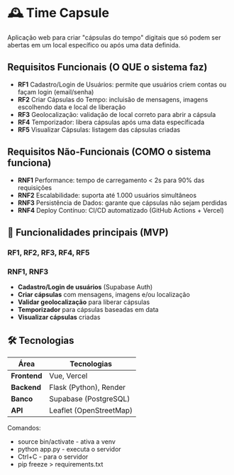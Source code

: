 # 🕰️ Time Capsule  

Aplicação web para criar "cápsulas do tempo" digitais que só podem ser abertas em um local específico ou após uma data definida.  

## Requisitos Funcionais (O QUE o sistema faz)
- **RF1**	Cadastro/Login de Usuários: permite que usuários criem contas ou façam login (email/senha)
- **RF2**	Criar Cápsulas do Tempo: incluisão de mensagens, imagens escolhendo data e local de liberação
- **RF3**	Geolocalização:	validação de local correto para abrir a cápsula
- **RF4**	Temporizador:	libera cápsulas após uma data específicada
- **RF5**	Visualizar Cápsulas:	listagem das cápsulas criadas


## Requisitos Não-Funcionais (COMO o sistema funciona)
- **RNF1**	Performance:	tempo de carregamento < 2s para 90% das requisições
- **RNF2**	Escalabilidade:	suporta até 1.000 usuários simultâneos
- **RNF3**	Persistência de Dados:	garante que cápsulas não sejam perdidas
- **RNF4**	Deploy Contínuo:	CI/CD automatizado (GitHub Actions + Vercel)


## 🚀 Funcionalidades principais (MVP)
### RF1, RF2, RF3, RF4, RF5
### RNF1, RNF3
- **Cadastro/Login de usuários** (Supabase Auth)
- **Criar cápsulas** com mensagens, imagens e/ou localização 
- **Validar geolocalização** para liberar cápsulas 
- **Temporizador** para cápsulas baseadas em data 
- **Visualizar cápsulas** criadas

## 🛠️ Tecnologias  
| Área         | Tecnologias                          |  
|--------------|--------------------------------------|  
| **Frontend** | Vue, Vercel                          |  
| **Backend**  | Flask (Python), Render               |  
| **Banco**    | Supabase (PostgreSQL)                |
| **API**      | Leaflet (OpenStreetMap)              |   


Comandos:

   - source bin/activate - ativa a venv
   - python app.py - executa o servidor
   - Ctrl+C - para o servidor
   - pip freeze > requirements.txt
